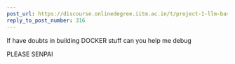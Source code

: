 ```yaml
---
post_url: https://discourse.onlinedegree.iitm.ac.in/t/project-1-llm-based-automation-agent-discussion-thread-tds-jan-2025/164277/318
reply_to_post_number: 316
---
```

If have doubts in building DOCKER stuff can you help me debug

PLEASE SENPAI

